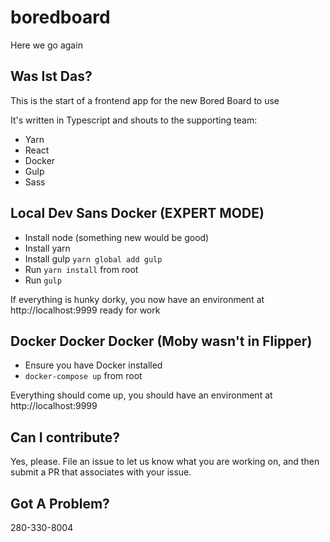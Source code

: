 # boredboard
Here we go again

## Was Ist Das?

This is the start of a frontend app for the new Bored Board to use

It's written in Typescript and shouts to the supporting team:

* Yarn
* React
* Docker
* Gulp
* Sass

## Local Dev Sans Docker (EXPERT MODE)

* Install node (something new would be good)
* Install yarn
* Install gulp `yarn global add gulp`
* Run `yarn install` from root
* Run `gulp`

If everything is hunky dorky, you now have an environment at http://localhost:9999 ready for work

## Docker Docker Docker (Moby wasn't in Flipper)

* Ensure you have Docker installed
* `docker-compose up` from root

Everything should come up, you should have an environment at http://localhost:9999

## Can I contribute?

Yes, please. File an issue to let us know what you are working on, and then submit a PR that associates with your issue.

## Got A Problem?

280-330-8004
